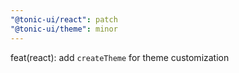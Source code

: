 ```yaml
---
"@tonic-ui/react": patch
"@tonic-ui/theme": minor
---
```


feat(react): add `createTheme` for theme customization
